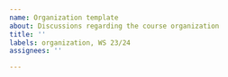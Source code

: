 ```yaml
---
name: Organization template
about: Discussions regarding the course organization
title: ''
labels: organization, WS 23/24
assignees: ''

---
```



